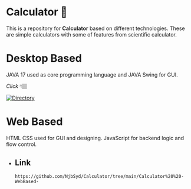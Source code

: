 # Calculator 🧮

This is a repository for **Calculator** based on different technologies.
These are simple calculators with some of features from scientific calculator.

# Desktop Based
   JAVA 17 used as core programming language and JAVA Swing for GUI.

   _Click_ 👇🏽 

[![Directory](https://img.shields.io/badge/Directory-JavaCalculator-informational?style=flat-square)](Calculator%20%20-JavaBased-)
         
# Web Based
   HTML CSS used for GUI and designing. JavaScript for backend logic and flow control.
   - ## Link
         https://github.com/NjbSyd/Calculator/tree/main/Calculator%20%20-WebBased-